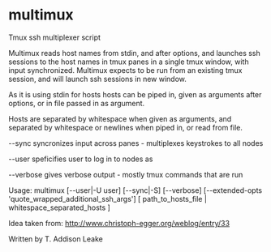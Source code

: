 multimux
========

Tmux ssh multiplexer script


Multimux reads host names from stdin, and after options, and launches ssh sessions to the host names in tmux panes in a single tmux window, with input synchronized. 
Multimux expects to be run from an existing tmux session, and will launch ssh sessions in new window.

As it is using stdin for hosts hosts can be piped in, given as arguments after options, or in file passed in as argument.

Hosts are separated by whitespace when given as arguments, and separated by whitespace or newlines when piped in, or read from file.

--sync syncronizes input across panes - multiplexes keystrokes to all nodes

--user speficifies user to log in to nodes as

--verbose gives verbose output - mostly tmux commands that are run


Usage:
 multimux [--user|-U user] [--sync|-S] [--verbose] [--extended-opts 'quote_wrapped_additional_ssh_args'] [ path_to_hosts_file | whitespace_separated_hosts ]

Idea taken from: http://www.christoph-egger.org/weblog/entry/33

Written by T. Addison Leake
